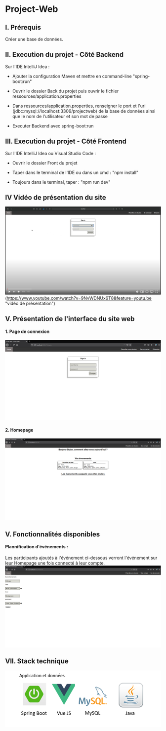 # Project-Web

## **I. Prérequis**

Créer une base de données.

## **II. Execution du projet - Côté Backend**

Sur l'IDE IntelliJ Idea :

- Ajouter la configuration Maven et mettre en command-line "spring-boot:run"

- Ouvrir le dossier Back du projet puis ouvrir le fichier ressources/application.properties

- Dans ressources/application.properties, renseigner le port et l'url (jdbc:mysql://localhost:3306/projectweb) de la base de données ainsi que le nom de l'utilisateur et son mot de passe

- Executer Backend avec spring-boot:run

## **III. Execution du projet - Côté Frontend**

Sur l'IDE IntelliJ Idea ou Visual Studio Code : 

- Ouvrir le dossier Front du projet

- Taper dans le terminal de l'IDE ou dans un cmd : "npm install"

- Toujours dans le terminal, taper : "npm run dev"

## **IV Vidéo de présentation du site**
![vidéo de présentation](Front/assets/img/youtube.png)
(https://www.youtube.com/watch?v=9NvWDNUx6T8&feature=youtu.be "vidéo de présentation")

## **V. Présentation de l'interface du site web**

#### **1. Page de connexion**
![github-small](images/Login_Signup_Page.png)

#### **2. Homepage**
![github-small](images/Homepage.png)

## V. **Fonctionnalités disponibles**

#### **Plannification d'événements** :
Les participants ajoutés à l'événement ci-dessous verront l'événement sur leur Homepage une fois connecté à leur compte.
![github-small](images/Plannification.png)


## VII. **Stack technique**

![github-small](images/Stack.png)
